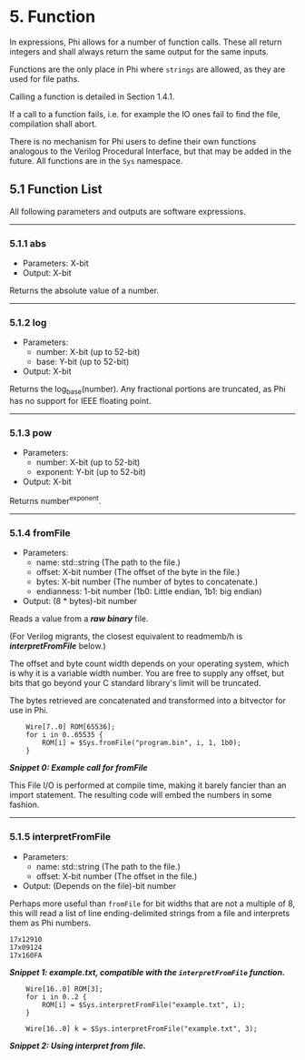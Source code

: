 # 5. Function
In expressions, Phi allows for a number of function calls. These all return integers and shall always return the same output for the same inputs.

Functions are the only place in Phi where `strings` are allowed, as they are used for file paths.

Calling a function is detailed in Section 1.4.1.

If a call to a function fails, i.e. for example the IO ones fail to find the file, compilation shall abort.

There is no mechanism for Phi users to define their own functions analogous to the Verilog Procedural Interface, but that may be added in the future. All functions are in the `Sys` namespace.

## 5.1 Function List
All following parameters and outputs are software expressions.

---
### 5.1.1 abs
* Parameters: X-bit
* Output: X-bit

Returns the absolute value of a number.

---
### 5.1.2 log
* Parameters:
    * number: X-bit (up to 52-bit)
    * base: Y-bit (up to 52-bit)
* Output: X-bit

Returns the log<sub>base</sub>(number). Any fractional portions are truncated, as Phi has no support for IEEE floating point.

---
### 5.1.3 pow
* Parameters:
    * number: X-bit (up to 52-bit)
    * exponent: Y-bit (up to 52-bit)
* Output: X-bit

Returns number<sup>exponent</sup>.

---
### 5.1.4 fromFile
* Parameters:
    * name: std::string (The path to the file.)
    * offset: X-bit number (The offset of the byte in the file.)
    * bytes: X-bit number (The number of bytes to concatenate.)
    * endianness: 1-bit number  (1b0: Little endian, 1b1: big endian)
* Output: (8 * bytes)-bit number

Reads a value from a ***raw binary*** file.

(For Verilog migrants, the closest equivalent to readmemb/h is ***interpretFromFile*** below.)

The offset and byte count width depends on your operating system, which is why it is a variable width number. You are free to supply any offset, but bits that go beyond your C standard library's limit will be truncated.

The bytes retrieved are concatenated and transformed into a bitvector for use in Phi.

```
    Wire[7..0] ROM[65536];
    for i in 0..65535 {
        ROM[i] = $Sys.fromFile("program.bin", i, 1, 1b0);
    }
```
***Snippet 0: Example call for fromFile***

This File I/O is performed at compile time, making it barely fancier than an import statement. The resulting code will embed the numbers in some fashion.

---
### 5.1.5 interpretFromFile
* Parameters:
    * name: std::string (The path to the file.)
    * offset: X-bit number (The offset in the file.)
* Output: (Depends on the file)-bit number

Perhaps more useful than `fromFile` for bit widths that are not a multiple of 8, this will read a list of line ending-delimited strings from a file and interprets them as Phi numbers.

```
17x12910
17x09124
17x160FA
```
***Snippet 1: example.txt, compatible with the `interpretFromFile` function.***

```
    Wire[16..0] ROM[3];
    for i in 0..2 {
        ROM[i] = $Sys.interpretFromFile("example.txt", i);
    }

    Wire[16..0] k = $Sys.interpretFromFile("example.txt", 3);
```
***Snippet 2: Using interpret from file.***


